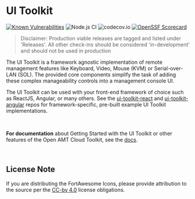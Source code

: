 # UI Toolkit

[![Known Vulnerabilities](https://snyk.io/test/github/open-amt-cloud-toolkit/ui-toolkit/badge.svg?targetFile=package.json)](https://snyk.io/test/github/open-amt-cloud-toolkit/ui-toolkit?targetFile=package.json) ![Node.js CI](https://github.com/open-amt-cloud-toolkit/sample-web-ui/workflows/Node.js%20CI/badge.svg) ![codecov.io](https://codecov.io/github/open-amt-cloud-toolkit/ui-toolkit/coverage.svg?branch=main) [![OpenSSF Scorecard](https://api.securityscorecards.dev/projects/github.com/open-amt-cloud-toolkit/ui-toolkit/badge)](https://api.securityscorecards.dev/projects/github.com/open-amt-cloud-toolkit/ui-toolkit)

> Disclaimer: Production viable releases are tagged and listed under 'Releases'. All other check-ins should be considered 'in-development' and should not be used in production


The UI Toolkit is a framework agnostic implementation of remote management features like Keyboard, Video, Mouse (KVM) or Serial-over-LAN (SOL). The provided core components simplify the task of adding these complex manageability controls into a management console UI.

The UI Toolkit can be used with your front-end framework of choice such as ReactJS, Angular, or many others. See the [ui-toolkit-react](https://github.com/open-amt-cloud-toolkit/ui-toolkit-react) and [ui-toolkit-angular](https://github.com/open-amt-cloud-toolkit/ui-toolkit-angular) repos for framework-specific, pre-built example UI Toolkit implementations.


<br>

**For documentation** about Getting Started with the UI Toolkit or other features of the Open AMT Cloud Toolkit, see the [docs](https://open-amt-cloud-toolkit.github.io/docs/).

<br>

## License Note

If you are distributing the FortAwesome Icons, please provide attribution to the source per the [CC-by 4.0](https://creativecommons.org/licenses/by/4.0/deed.ast) license obligations.

